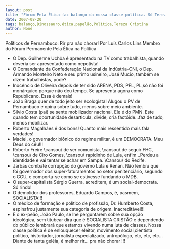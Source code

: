 ```yaml
---
layout: post
title: "Fórum Pela Ética faz balanço da nossa classe política. Só Tereza Leitão é poupada"
date: 2007-08-20
tags: balanço,Dinossauro,ética,papelão,Política,Tereza Cristina
author: None
---
```

Pol&iacute;ticos de Pernambuco: Rir pra n&atilde;o chorar!
Por Lu&iacute;s Carlos Lins
Membro do F&oacute;rum Permanente Pela &Eacute;tica na Pol&iacute;tica
&nbsp;
- O Dep. Guilherme Uch&ocirc;a &eacute; apresentado na TV como trabalhista, quando deveria ser apresentado como nepotista!
- O Comandante da Confedera&ccedil;&atilde;o Nacional da Ind&uacute;stria-CNI, o Dep. Armando Monteiro Neto e seu primo usineiro, Jos&eacute; Mucio, tamb&eacute;m se dizem trabalhistas, pode?
- Inoc&ecirc;ncio de Oliveira depois de ter sido ARENA, PDS, PFL, PL,s&oacute; n&atilde;o foi mon&aacute;rquico porque n&atilde;o deu tempo. Se apresenta agora como Republicano. Essa &eacute; demais!
- Jo&atilde;o Braga quer de todo jeito ser ecologista! Alugou o PV de Pernambuco e opina sobre tudo, menos sobre meio ambiente.
- Silvio Costa (pai) se sente mobilizador nacional. Ele &eacute; do PMN. Este quando tem oportunidade desarticula, divide, cria fact&oacute;ide...faz de tudo, menos mobilizar.
- Roberto Magalh&atilde;es &eacute; dos bons! Quanto mais ressentido mais fala verdades!
- Maciel, o governador bi&ocirc;nico do regime militar, &eacute; um DEMOCRATA. Meu Deus do c&eacute;u!!!
- Roberto Freire \cansou\ de ser comunista, \cansou\ de seguir FHC, \cansou\ de Ciro Gomes, \cansou\ rapidinho de Lula, enfim...Perdeu a identidade e vai tentar se achar em Sampa. \Cansou\ do Recife.
- Jarbas combate corrup&ccedil;&atilde;o do governo Lula e Renan. N&atilde;o lembra que foi governador dos super-faturamentos no setor penitenci&aacute;rio, segundo o CGU, e comporta-se como se estivesse fundando o MDB.
- O super-capitalista S&eacute;rgio Guerra, acreditem, &eacute; um social-democrata. S&oacute; rindo!
- O demolidor dos professores, Eduardo Campos, &eacute;, pasmem, SOCIALISTA!!!
- O m&eacute;dico de forma&ccedil;&atilde;o e pol&iacute;tico de profiss&atilde;o, Dr. Humberto Costa, espinafrou justamente sua categoria de origem. Inacredit&aacute;vel!!!
- E o ex-pe&atilde;o, Jo&atilde;o Paulo, se lhe perguntarem sobre sua op&ccedil;&atilde;o ideol&oacute;gica, sem titubear&nbsp;dir&aacute; que &eacute; SOCIALISTA CRIST&Atilde;O e dependendo do p&uacute;blico lembrar&aacute; que estamos vivendo numa luta de classes.
Nossa classe pol&iacute;tica &eacute; de enlouquecer eleitor, movimento social,cientista pol&iacute;tico, historiador, jornalista especializado, antrop&oacute;logo, etc, etc, etc...
Diante de tanta gel&eacute;ia, &eacute; melhor rir... pra n&atilde;o chorar !!!&nbsp; 